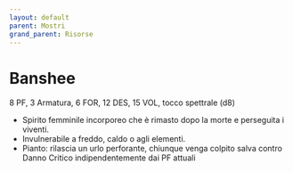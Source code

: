 ```yaml
---
layout: default
parent: Mostri
grand_parent: Risorse
---
```


# Banshee

8 PF, 3 Armatura, 6 FOR, 12 DES, 15 VOL, tocco spettrale (d8)

- Spirito femminile incorporeo che è rimasto dopo la morte e perseguita i viventi. 
- Invulnerabile a freddo, caldo o agli elementi.
- Pianto: rilascia un urlo perforante, chiunque venga colpito salva contro Danno Critico indipendentemente dai PF attuali